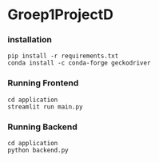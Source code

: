 # Groep1ProjectD

### installation

```
pip install -r requirements.txt
conda install -c conda-forge geckodriver
```

### Running Frontend

```
cd application
streamlit run main.py
```

### Running Backend

```
cd application
python backend.py
```
